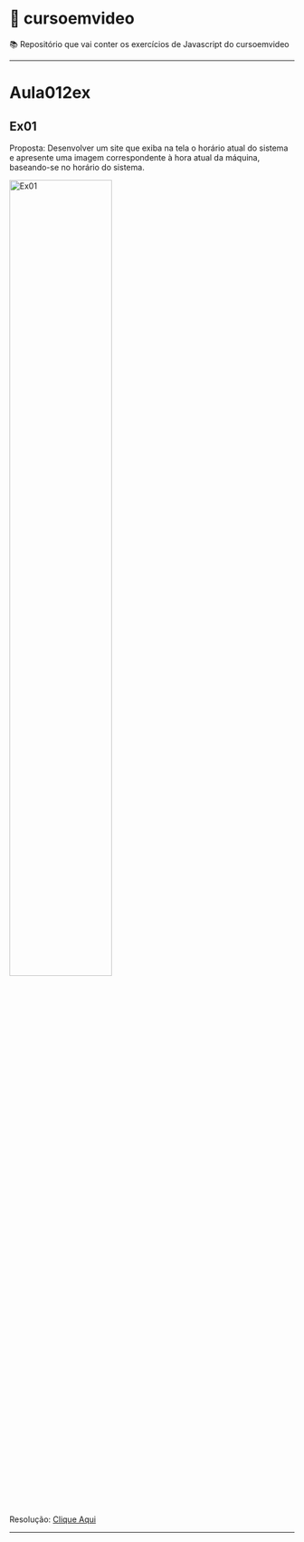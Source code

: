 # :rocket: cursoemvideo
:books: Repositório que vai conter os exercícios de Javascript do cursoemvideo

---

# Aula012ex
## Ex01
Proposta: Desenvolver um site que exiba na tela o horário atual do sistema e apresente uma imagem correspondente à hora atual da máquina, baseando-se no horário do sistema.

<img alt="Ex01" src="https://github.com/SergioTEC/cursoemvideo/assets/48964231/a6d975a7-041a-4d8e-b537-42d59e7cd16c" width="60%">

Resolução: [Clique Aqui](https://github.com/SergioTEC/cursoemvideo/tree/main/aula012ex/ex01)

---
